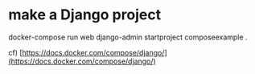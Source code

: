 # make a Django project
docker-compose run web django-admin startproject composeexample .

cf) [https://docs.docker.com/compose/django/](https://docs.docker.com/compose/django/)
